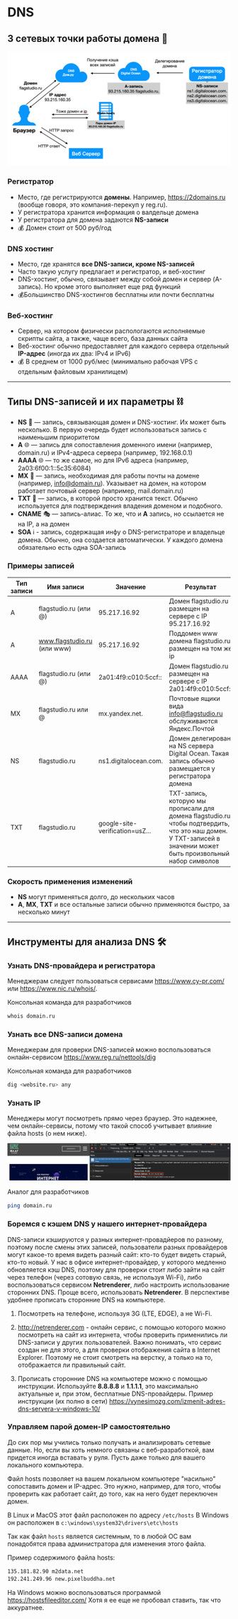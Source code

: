 # DNS

## 3 сетевых точки работы домена 📍

![](/img/dns_scheme.png)

### Регистратор

- Место, где регистрируются **домены**. Например, https://2domains.ru (вообще говоря, это компания-перекуп у reg.ru).
- У регистратора хранится информация о валдельце домена
- У регистратора для домена задаются **NS-записи**
- 💰 Домен стоит от 500 руб/год


### DNS хостинг


- Место, где хранятся **все DNS-записи, кроме NS-записей**
- Часто такую услугу предлагает и регистратор, и веб-хостинг
- DNS-хостинг, обычно, связывает между собой домен и сервер (A-запись). Но кроме этого выполняет еще ряд функций
- 💰Большинство DNS-хостингов бесплатны или почти бесплатны

### Веб-хостинг

- Сервер, на котором физически распологаются исполняемые скрипты сайта, а также, чаще всего, база данных сайта
- Веб-хостинг обычно предоставляет для каждого сервера отдельный **IP-адрес** (иногда их два: IPv4 и IPv6)
- 💰 В среднем от 1000 руб/мес (минимально рабочая VPS с отдельным файловым хранилищем)

---

## Типы DNS-записей и их параметры ⛓

- **NS** 👑 — запись, связывающая домен и DNS-хостинг. Их может быть несколько. В первую очередь будет использоваться запись с наименьшим приоритетом
- **A** 🌐 — запись для сопоставления доменного имени (например, domain.ru) и IPv4-адреса сервера (например, 192.168.0.1)
- **АААА** 🌐 — то же самое, но для IPv6 адреса (например, 2a03:6f00:1::5c35:6084)
- **MX** 📧 — запись, необходимая для работы почты на домене (например, info@domain.ru). Указывает на домен, на котором работает почтовый сервер (например, mail.domain.ru)
- **TXT** 📝 — запись, в которой просто хранится текст. Обычно используется для подтверждения владения доменом и подобного.
- **CNAME** 🎭 — запись-алиас. То же, что и **A** запись, но ссылается не на IP, а на домен
- **SOA** ℹ️ - запись, содержащая инфу о DNS-регистраторе и владельце домена. Обычно, она создается автоматически. У каждого домена обязательно есть одна SOA-запись

### Примеры записей

| Тип записи | Имя записи | Значение | Результат |
| --- | --- | --- | --- |
| A | flagstudio.ru (или @) | 95.217.16.92 | Домен flagstudio.ru размещен на сервере с IP 95.217.16.92 |
| A | www.flagstudio.ru (или www) | 95.217.16.92 | Поддомен www домена flagstudio.ru размещен на том же ip |
| AAAA | flagstudio.ru (или @) | 2a01:4f9:c010:5ccf:: | Домен flagstudio.ru размещен на сервере с IP 2a01:4f9:c010:5ccf:: |
| MX | flagstudio.ru или @ | mx.yandex.net. | Почтовые ящики вида info@flagstudio.ru обслуживаются Яндекс.Почтой |
| NS | flagstudio.ru | ns1.digitalocean.com. | Домен делегирован на NS сервера Digital Ocean. Такая запись обычно размещается у регистратора домена |
| TXT | flagstudio.ru | google-site-verification=usZ... | TXT-запись, которую мы прописали для домена flagstudio.ru, чтобы подтвердить, что это наш домен. У TXT-записей в значении может быть произвольный набор символов |

### Скорость применения изменений

- **NS** могут применяться долго, до нескольких часов
- **A**, **MX**, **TXT** и все остальные записи обычно применяются быстро, за несколько минут

---

## Инструменты для анализа DNS 🛠


### Узнать DNS-провайдера и регистратора

Менеджерам следует пользоваться сервисами https://www.cy-pr.com/ или https://www.nic.ru/whois/.

<!-- ![](/img/cy-pr.png) -->


Консольная команда для разработчиков

```bash
whois domain.ru
```

### Узнать **все** DNS-записи домена

Менеджерам для проверки DNS-записей можно воспользоваться онлайн-сервисом https://www.reg.ru/nettools/dig

<!-- ![](/img/regru_dig.png) -->

Консольная команда для разработчиков

```bash
dig <website.ru> any
```

### Узнать IP

Менеджеры могут посмотреть прямо через браузер. Это надежнее, чем онлайн-сервисы, потому что такой способ учитывает влияние файла hosts (о нем ниже).

![](/img/ip_in_devtools.png)

Аналог для разработчиков

```bash
ping domain.ru
```

### Боремся с кэшем DNS у нашего интернет-провайдера

DNS-записи кэшируются у разных интернет-провадйеров по разному, поэтому после смены этих записей, пользователи разных провайдеров могут какое-то время видеть разный сайт: кто-то будет видеть старый, кто-то новый. У нас в офисе интернет-провайдер, у которого медленно обновляется кэш DNS, поэтому для проверки стоит либо зайти на сайт через телефон (через сотовую связь, не используя Wi-Fi), либо воспользоваться сервисом **Netrenderer**, либо настроить использование сторонних DNS. Проще всего, использовать **Netrenderer**. В перспективе удобнее прописать сторонние DNS на компьютере.

1. Посмотреть на телефоне, используя 3G (LTE, EDGE), а не Wi-Fi.

2. http://netrenderer.com - онлайн сервис, с помощью которого можно посмотреть на сайт из интернета, чтобы проверить применились ли DNS-записи у других пользователей. Важно понимать, что сервис создан не для этого, а для проверки отображения сайта в Internet Explorer. Поэтому не стоит смотреть на верстку, а только на то, отображается ли правильный сайт.

3. Прописать сторонние DNS на компьютере можно с помощью инструкции. Используйте **8.8.8.8** и **1.1.1.1**, это максимально актуальные и, при этом, бесплатные DNS-провайдеры. Пример инструкции (их полно в сети) https://vynesimozg.com/izmenit-adres-dns-servera-v-windows-10/

### Управляем парой домен-IP самостоятельно

До сих пор мы учились только получать и анализировать сетевые данные. Но, если вы хоть немного связаны с веб-разработкой, вам придется иногда вставать у руля. Пусть даже только для вашего локального компьютера.

Файл hosts позволяет на вашем локальном компьютере "насильно" сопоставить домен и IP-адрес. Это нужно, например, для того, чтобы проверить как работает сайт, до того, как на него будет переключен домен.

В Linux и MacOS этот файл расположен по адресу `/etc/hosts`
В Windows он расположен в `c:\windows\system32\drivers\etc\hosts`

Так как файл `hosts` является системным, то в любой ОС вам понадобятся права администратора для изменения этого файла.

Пример содержимого файла hosts:

```bash
135.181.82.90 m2data.net
192.241.249.96 new.pixelbuddha.net
```

На Windows можно воспользоваться программой https://hostsfileeditor.com/ Хотя я ее еще не пробовал ставить, так что аккуратнее.
